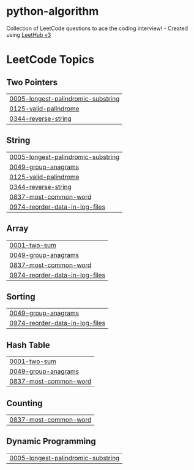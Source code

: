 # python-algorithm
Collection of LeetCode questions to ace the coding interview! - Created using [LeetHub v3](https://github.com/raphaelheinz/LeetHub-3.0)

<!---LeetCode Topics Start-->
# LeetCode Topics
## Two Pointers
|  |
| ------- |
| [0005-longest-palindromic-substring](https://github.com/dohyeon96/python-algorithm/tree/master/0005-longest-palindromic-substring) |
| [0125-valid-palindrome](https://github.com/dohyeon96/python-algorithm/tree/master/0125-valid-palindrome) |
| [0344-reverse-string](https://github.com/dohyeon96/python-algorithm/tree/master/0344-reverse-string) |
## String
|  |
| ------- |
| [0005-longest-palindromic-substring](https://github.com/dohyeon96/python-algorithm/tree/master/0005-longest-palindromic-substring) |
| [0049-group-anagrams](https://github.com/dohyeon96/python-algorithm/tree/master/0049-group-anagrams) |
| [0125-valid-palindrome](https://github.com/dohyeon96/python-algorithm/tree/master/0125-valid-palindrome) |
| [0344-reverse-string](https://github.com/dohyeon96/python-algorithm/tree/master/0344-reverse-string) |
| [0837-most-common-word](https://github.com/dohyeon96/python-algorithm/tree/master/0837-most-common-word) |
| [0974-reorder-data-in-log-files](https://github.com/dohyeon96/python-algorithm/tree/master/0974-reorder-data-in-log-files) |
## Array
|  |
| ------- |
| [0001-two-sum](https://github.com/dohyeon96/python-algorithm/tree/master/0001-two-sum) |
| [0049-group-anagrams](https://github.com/dohyeon96/python-algorithm/tree/master/0049-group-anagrams) |
| [0837-most-common-word](https://github.com/dohyeon96/python-algorithm/tree/master/0837-most-common-word) |
| [0974-reorder-data-in-log-files](https://github.com/dohyeon96/python-algorithm/tree/master/0974-reorder-data-in-log-files) |
## Sorting
|  |
| ------- |
| [0049-group-anagrams](https://github.com/dohyeon96/python-algorithm/tree/master/0049-group-anagrams) |
| [0974-reorder-data-in-log-files](https://github.com/dohyeon96/python-algorithm/tree/master/0974-reorder-data-in-log-files) |
## Hash Table
|  |
| ------- |
| [0001-two-sum](https://github.com/dohyeon96/python-algorithm/tree/master/0001-two-sum) |
| [0049-group-anagrams](https://github.com/dohyeon96/python-algorithm/tree/master/0049-group-anagrams) |
| [0837-most-common-word](https://github.com/dohyeon96/python-algorithm/tree/master/0837-most-common-word) |
## Counting
|  |
| ------- |
| [0837-most-common-word](https://github.com/dohyeon96/python-algorithm/tree/master/0837-most-common-word) |
## Dynamic Programming
|  |
| ------- |
| [0005-longest-palindromic-substring](https://github.com/dohyeon96/python-algorithm/tree/master/0005-longest-palindromic-substring) |
<!---LeetCode Topics End-->